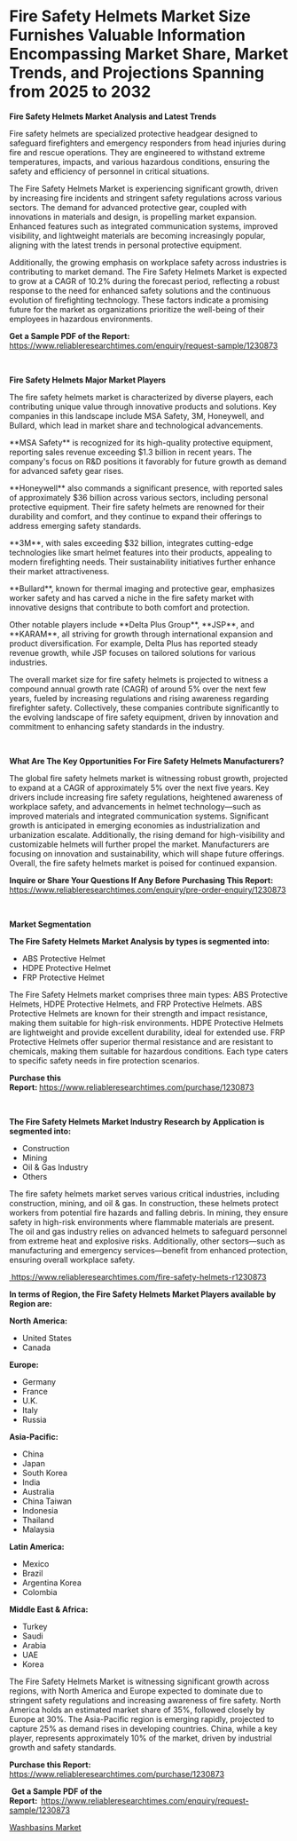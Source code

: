 <p><h1>Fire Safety Helmets Market Size Furnishes Valuable Information Encompassing Market Share, Market Trends, and Projections Spanning from 2025 to 2032</h1></p><p><strong>Fire Safety Helmets Market Analysis and Latest Trends</strong></p>
<p><p>Fire safety helmets are specialized protective headgear designed to safeguard firefighters and emergency responders from head injuries during fire and rescue operations. They are engineered to withstand extreme temperatures, impacts, and various hazardous conditions, ensuring the safety and efficiency of personnel in critical situations. </p><p>The Fire Safety Helmets Market is experiencing significant growth, driven by increasing fire incidents and stringent safety regulations across various sectors. The demand for advanced protective gear, coupled with innovations in materials and design, is propelling market expansion. Enhanced features such as integrated communication systems, improved visibility, and lightweight materials are becoming increasingly popular, aligning with the latest trends in personal protective equipment. </p><p>Additionally, the growing emphasis on workplace safety across industries is contributing to market demand. The Fire Safety Helmets Market is expected to grow at a CAGR of 10.2% during the forecast period, reflecting a robust response to the need for enhanced safety solutions and the continuous evolution of firefighting technology. These factors indicate a promising future for the market as organizations prioritize the well-being of their employees in hazardous environments.</p></p>
<p><strong>Get a Sample PDF of the Report:&nbsp;</strong> <a href="https://www.reliableresearchtimes.com/enquiry/request-sample/1230873?utm_campaign=2196&utm_medium=2&utm_source=Github&utm_content=ia&utm_term=04042025&utm_id=fire-safety-helmets">https://www.reliableresearchtimes.com/enquiry/request-sample/1230873</a></p>
<p>&nbsp;</p>
<p><strong>Fire Safety Helmets Major Market Players</strong></p>
<p><p>The fire safety helmets market is characterized by diverse players, each contributing unique value through innovative products and solutions. Key companies in this landscape include MSA Safety, 3M, Honeywell, and Bullard, which lead in market share and technological advancements.</p><p>**MSA Safety** is recognized for its high-quality protective equipment, reporting sales revenue exceeding $1.3 billion in recent years. The company's focus on R&D positions it favorably for future growth as demand for advanced safety gear rises.</p><p>**Honeywell** also commands a significant presence, with reported sales of approximately $36 billion across various sectors, including personal protective equipment. Their fire safety helmets are renowned for their durability and comfort, and they continue to expand their offerings to address emerging safety standards.</p><p>**3M**, with sales exceeding $32 billion, integrates cutting-edge technologies like smart helmet features into their products, appealing to modern firefighting needs. Their sustainability initiatives further enhance their market attractiveness.</p><p>**Bullard**, known for thermal imaging and protective gear, emphasizes worker safety and has carved a niche in the fire safety market with innovative designs that contribute to both comfort and protection.</p><p>Other notable players include **Delta Plus Group**, **JSP**, and **KARAM**, all striving for growth through international expansion and product diversification. For example, Delta Plus has reported steady revenue growth, while JSP focuses on tailored solutions for various industries.</p><p>The overall market size for fire safety helmets is projected to witness a compound annual growth rate (CAGR) of around 5% over the next few years, fueled by increasing regulations and rising awareness regarding firefighter safety. Collectively, these companies contribute significantly to the evolving landscape of fire safety equipment, driven by innovation and commitment to enhancing safety standards in the industry.</p></p>
<p>&nbsp;</p>
<p><strong>What Are The Key Opportunities For Fire Safety Helmets Manufacturers?</strong></p>
<p><p>The global fire safety helmets market is witnessing robust growth, projected to expand at a CAGR of approximately 5% over the next five years. Key drivers include increasing fire safety regulations, heightened awareness of workplace safety, and advancements in helmet technology—such as improved materials and integrated communication systems. Significant growth is anticipated in emerging economies as industrialization and urbanization escalate. Additionally, the rising demand for high-visibility and customizable helmets will further propel the market. Manufacturers are focusing on innovation and sustainability, which will shape future offerings. Overall, the fire safety helmets market is poised for continued expansion.</p></p>
<p><strong>Inquire or Share Your Questions If Any Before Purchasing This Report:</strong> <a href="https://www.reliableresearchtimes.com/enquiry/pre-order-enquiry/1230873?utm_campaign=2196&utm_medium=2&utm_source=Github&utm_content=ia&utm_term=04042025&utm_id=fire-safety-helmets">https://www.reliableresearchtimes.com/enquiry/pre-order-enquiry/1230873</a></p>
<p>&nbsp;</p>
<p><strong>Market Segmentation</strong></p>
<p><strong>The Fire Safety Helmets Market Analysis by types is segmented into:</strong></p>
<p><ul><li>ABS Protective Helmet</li><li>HDPE Protective Helmet</li><li>FRP Protective Helmet</li></ul></p>
<p><p>The Fire Safety Helmets market comprises three main types: ABS Protective Helmets, HDPE Protective Helmets, and FRP Protective Helmets. ABS Protective Helmets are known for their strength and impact resistance, making them suitable for high-risk environments. HDPE Protective Helmets are lightweight and provide excellent durability, ideal for extended use. FRP Protective Helmets offer superior thermal resistance and are resistant to chemicals, making them suitable for hazardous conditions. Each type caters to specific safety needs in fire protection scenarios.</p></p>
<p><strong>Purchase this Report:&nbsp;</strong><a href="https://www.reliableresearchtimes.com/purchase/1230873?utm_campaign=2196&utm_medium=2&utm_source=Github&utm_content=ia&utm_term=04042025&utm_id=fire-safety-helmets">https://www.reliableresearchtimes.com/purchase/1230873</a></p>
<p>&nbsp;</p>
<p><strong>The Fire Safety Helmets Market Industry Research by Application is segmented into:</strong></p>
<p><ul><li>Construction</li><li>Mining</li><li>Oil & Gas Industry</li><li>Others</li></ul></p>
<p><p>The fire safety helmets market serves various critical industries, including construction, mining, and oil & gas. In construction, these helmets protect workers from potential fire hazards and falling debris. In mining, they ensure safety in high-risk environments where flammable materials are present. The oil and gas industry relies on advanced helmets to safeguard personnel from extreme heat and explosive risks. Additionally, other sectors—such as manufacturing and emergency services—benefit from enhanced protection, ensuring overall workplace safety.</p></p>
<p><a href="https://www.reliableresearchtimes.com/fire-safety-helmets-r1230873?utm_campaign=2196&utm_medium=2&utm_source=Github&utm_content=ia&utm_term=04042025&utm_id=fire-safety-helmets">&nbsp;https://www.reliableresearchtimes.com/fire-safety-helmets-r1230873</a></p>
<p><strong>In terms of Region, the Fire Safety Helmets Market Players available by Region are:</strong></p>
<p>
    <p> <strong> North America: </strong>
        <ul>
            <li>United States</li>
            <li>Canada</li>
        </ul>
        </p> 
    <p> <strong> Europe: </strong>
        <ul>
            <li>Germany</li>
            <li>France</li>
            <li>U.K.</li>
            <li>Italy</li>
            <li>Russia</li>
        </ul>
        </p> 
    <p> <strong> Asia-Pacific: </strong>
        <ul>
            <li>China</li>
            <li>Japan</li>
            <li>South Korea</li>
            <li>India</li>
            <li>Australia</li>
            <li>China Taiwan</li>
            <li>Indonesia</li>
            <li>Thailand</li>
            <li>Malaysia</li>
        </ul>
        </p> 
    <p> <strong> Latin America: </strong>
        <ul>
            <li>Mexico</li>
            <li>Brazil</li>
            <li>Argentina Korea</li>
            <li>Colombia</li>
        </ul>
        </p> 
    <p> <strong> Middle East & Africa: </strong>
        <ul>
            <li>Turkey</li>
            <li>Saudi</li>
            <li>Arabia</li>
            <li>UAE</li>
            <li>Korea</li>
        </ul>
    </p>
    </p>
<p><p>The Fire Safety Helmets Market is witnessing significant growth across regions, with North America and Europe expected to dominate due to stringent safety regulations and increasing awareness of fire safety. North America holds an estimated market share of 35%, followed closely by Europe at 30%. The Asia-Pacific region is emerging rapidly, projected to capture 25% as demand rises in developing countries. China, while a key player, represents approximately 10% of the market, driven by industrial growth and safety standards.</p></p>
<p><strong>Purchase this Report: </strong><a href="https://www.reliableresearchtimes.com/purchase/1230873?utm_campaign=2196&utm_medium=2&utm_source=Github&utm_content=ia&utm_term=04042025&utm_id=fire-safety-helmets">https://www.reliableresearchtimes.com/purchase/1230873</a></p>
<p>&nbsp;<strong>Get a Sample PDF of the Report:&nbsp;&nbsp;</strong><a href="https://www.reliableresearchtimes.com/enquiry/request-sample/1230873?utm_campaign=2196&utm_medium=2&utm_source=Github&utm_content=ia&utm_term=04042025&utm_id=fire-safety-helmets">https://www.reliableresearchtimes.com/enquiry/request-sample/1230873</a></p>
<p><strong></strong></p>
<p><p><a href="https://github.com/MariaWashington76/Market-Research-Report-List-2/blob/main/washbasins-market.md?utm_campaign=2196&utm_medium=2&utm_source=Github&utm_content=ia&utm_term=04042025&utm_id=fire-safety-helmets">Washbasins Market</a></p></p>